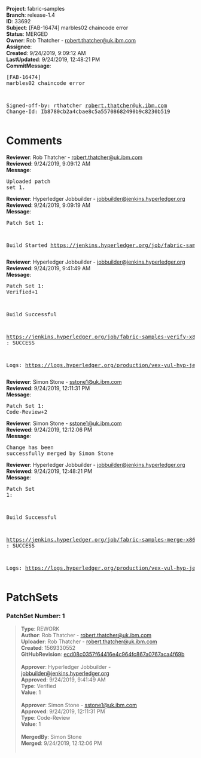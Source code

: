 <strong>Project</strong>: fabric-samples<br><strong>Branch</strong>: release-1.4<br><strong>ID</strong>: 33692<br><strong>Subject</strong>: [FAB-16474] marbles02 chaincode error<br><strong>Status</strong>: MERGED<br><strong>Owner</strong>: Rob Thatcher - robert.thatcher@uk.ibm.com<br><strong>Assignee</strong>:<br><strong>Created</strong>: 9/24/2019, 9:09:12 AM<br><strong>LastUpdated</strong>: 9/24/2019, 12:48:21 PM<br><strong>CommitMessage</strong>:<br><pre>[FAB-16474] marbles02 chaincode error

Signed-off-by: rthatcher <robert.thatcher@uk.ibm.com>
Change-Id: Ib8780cb2a4cbae8c5a55708682490b9c8230b519
</pre><h1>Comments</h1><strong>Reviewer</strong>: Rob Thatcher - robert.thatcher@uk.ibm.com<br><strong>Reviewed</strong>: 9/24/2019, 9:09:12 AM<br><strong>Message</strong>: <pre>Uploaded patch set 1.</pre><strong>Reviewer</strong>: Hyperledger Jobbuilder - jobbuilder@jenkins.hyperledger.org<br><strong>Reviewed</strong>: 9/24/2019, 9:09:19 AM<br><strong>Message</strong>: <pre>Patch Set 1:

Build Started https://jenkins.hyperledger.org/job/fabric-samples-verify-x86_64/580/</pre><strong>Reviewer</strong>: Hyperledger Jobbuilder - jobbuilder@jenkins.hyperledger.org<br><strong>Reviewed</strong>: 9/24/2019, 9:41:49 AM<br><strong>Message</strong>: <pre>Patch Set 1: Verified+1

Build Successful 

https://jenkins.hyperledger.org/job/fabric-samples-verify-x86_64/580/ : SUCCESS

Logs: https://logs.hyperledger.org/production/vex-yul-hyp-jenkins-3/fabric-samples-verify-x86_64/580</pre><strong>Reviewer</strong>: Simon Stone - sstone1@uk.ibm.com<br><strong>Reviewed</strong>: 9/24/2019, 12:11:31 PM<br><strong>Message</strong>: <pre>Patch Set 1: Code-Review+2</pre><strong>Reviewer</strong>: Simon Stone - sstone1@uk.ibm.com<br><strong>Reviewed</strong>: 9/24/2019, 12:12:06 PM<br><strong>Message</strong>: <pre>Change has been successfully merged by Simon Stone</pre><strong>Reviewer</strong>: Hyperledger Jobbuilder - jobbuilder@jenkins.hyperledger.org<br><strong>Reviewed</strong>: 9/24/2019, 12:48:21 PM<br><strong>Message</strong>: <pre>Patch Set 1:

Build Successful 

https://jenkins.hyperledger.org/job/fabric-samples-merge-x86_64/159/ : SUCCESS

Logs: https://logs.hyperledger.org/production/vex-yul-hyp-jenkins-3/fabric-samples-merge-x86_64/159</pre><h1>PatchSets</h1><h3>PatchSet Number: 1</h3><blockquote><strong>Type</strong>: REWORK<br><strong>Author</strong>: Rob Thatcher - robert.thatcher@uk.ibm.com<br><strong>Uploader</strong>: Rob Thatcher - robert.thatcher@uk.ibm.com<br><strong>Created</strong>: 1569330552<br><strong>GitHubRevision</strong>: [ecd08c0357f64416e4c964fc867a0767aca4f69b](https://github.com/hyperledger/fabric-samples/commit/ecd08c0357f64416e4c964fc867a0767aca4f69b)<br><br><strong>Approver</strong>: Hyperledger Jobbuilder - jobbuilder@jenkins.hyperledger.org<br><strong>Approved</strong>: 9/24/2019, 9:41:49 AM<br><strong>Type</strong>: Verified<br><strong>Value</strong>: 1<br><br><strong>Approver</strong>: Simon Stone - sstone1@uk.ibm.com<br><strong>Approved</strong>: 9/24/2019, 12:11:31 PM<br><strong>Type</strong>: Code-Review<br><strong>Value</strong>: 1<br><br><strong>MergedBy</strong>: Simon Stone<br><strong>Merged</strong>: 9/24/2019, 12:12:06 PM<br><br></blockquote>